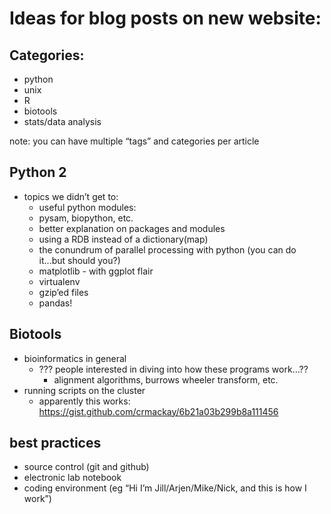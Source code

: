 # Ideas for blog posts on new website:

## Categories:
- python
- unix
- R
- biotools
- stats/data analysis

note: you can have multiple “tags” and categories per article

## Python 2
- topics we didn’t get to:
    - useful python modules:
    - pysam, biopython, etc.
    - better explanation on packages and modules
    - using a RDB instead of a dictionary(map)
    - the conundrum of parallel processing with python (you can do it...but should you?)
    - matplotlib - with ggplot flair
    - virtualenv
    - gzip’ed files
    - pandas!

## Biotools
- bioinformatics in general
    - ??? people interested in diving into how these programs work…??
        - alignment algorithms, burrows wheeler transform, etc. 
- running scripts on the cluster
    - apparently this works: https://gist.github.com/crmackay/6b21a03b299b8a111456

## best practices
- source control (git and github)
- electronic lab notebook
- coding environment (eg “Hi I’m Jill/Arjen/Mike/Nick, and this is how I work”)
